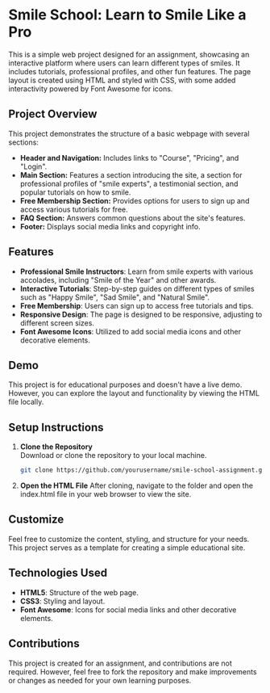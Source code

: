 # Smile School: Learn to Smile Like a Pro

This is a simple web project designed for an assignment, showcasing an interactive platform where users can learn different types of smiles. It includes tutorials, professional profiles, and other fun features. The page layout is created using HTML and styled with CSS, with some added interactivity powered by Font Awesome for icons.

## Project Overview

This project demonstrates the structure of a basic webpage with several sections:
- **Header and Navigation:** Includes links to "Course", "Pricing", and "Login".
- **Main Section:** Features a section introducing the site, a section for professional profiles of "smile experts", a testimonial section, and popular tutorials on how to smile.
- **Free Membership Section:** Provides options for users to sign up and access various tutorials for free.
- **FAQ Section:** Answers common questions about the site's features.
- **Footer:** Displays social media links and copyright info.

## Features

- **Professional Smile Instructors**: Learn from smile experts with various accolades, including "Smile of the Year" and other awards.
- **Interactive Tutorials**: Step-by-step guides on different types of smiles such as "Happy Smile", "Sad Smile", and "Natural Smile".
- **Free Membership**: Users can sign up to access free tutorials and tips.
- **Responsive Design**: The page is designed to be responsive, adjusting to different screen sizes.
- **Font Awesome Icons**: Utilized to add social media icons and other decorative elements.

## Demo

This project is for educational purposes and doesn't have a live demo. However, you can explore the layout and functionality by viewing the HTML file locally.

## Setup Instructions

1. **Clone the Repository**  
   Download or clone the repository to your local machine.
   
   ```bash
   git clone https://github.com/yourusername/smile-school-assignment.git

2. **Open the HTML File**
    After cloning, navigate to the folder and open the index.html file in your web browser to view the site.

## Customize

Feel free to customize the content, styling, and structure for your needs. This project serves as a template for creating a simple educational site.

## Technologies Used

- **HTML5**: Structure of the web page.
- **CSS3**: Styling and layout.
- **Font Awesome**: Icons for social media links and other decorative elements.

## Contributions

This project is created for an assignment, and contributions are not required. However, feel free to fork the repository and make improvements or changes as needed for your own learning purposes.